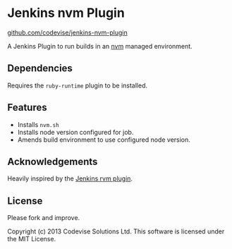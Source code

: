 # Jenkins nvm Plugin

[github.com/codevise/jenkins-nvm-plugin](https://github.com/codevise/jenkins-nvm-plugin/)

A Jenkins Plugin to run builds in an [nvm](https://github.com/creationix/nvm) managed environment.

## Dependencies

Requires the `ruby-runtime` plugin to be installed.

## Features

- Installs `nvm.sh`
- Installs node version configured for job.
- Amends build environment to use configured node version.

## Acknowledgements

Heavily inspired by the [Jenkins rvm plugin](https://github.com/jenkinsci/rvm-plugin).

## License

Please fork and improve.

Copyright (c) 2013 Codevise Solutions Ltd. This software is licensed under the MIT License.
